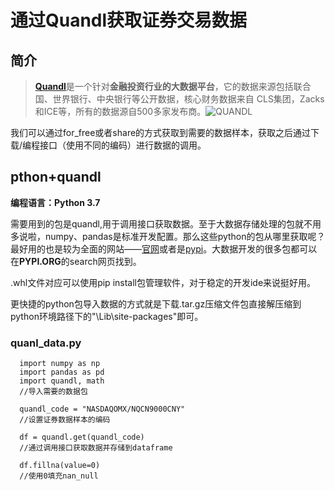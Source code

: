 # **通过Quandl获取证券交易数据**


## 简介

> [**Quandl**](https://www.quandl.com/)是一个针对**金融投资行业的大数据平台**，它的数据来源包括联合国、世界银行、中央银行等公开数据，核心财务数据来自 CLS集团，Zacks和ICE等，所有的数据源自500多家发布商。![QUANDL](https://www.egouz.com/uploadfile/2017/0919/20170919091540902166.jpg)

我们可以通过for_free或者share的方式获取到需要的数据样本，获取之后通过下载/编程接口（使用不同的编码）进行数据的调用。

## pthon+quandl

**编程语言：Python 3.7**

需要用到的包是quandl,用于调用接口获取数据。至于大数据存储处理的包就不用多说啦，numpy、pandas是标准开发配置。那么这些python的包从哪里获取呢？最好用的也是较为全面的网站——[官网](https://www.quandl.com/tools/python)或者是[pypi](https://pypi.org/search/?q=quandl)。大数据开发的很多包都可以在**PYPI.ORG**的search网页找到。

.whl文件对应可以使用pip install包管理软件，对于稳定的开发ide来说挺好用。

更快捷的python包导入数据的方式就是下载.tar.gz压缩文件包直接解压缩到python环境路径下的"\Lib\site-packages"即可。

### quanl_data.py
```
  import numpy as np 
  import pandas as pd
  import quandl, math
  //导入需要的数据包
  
  quandl_code = "NASDAQOMX/NQCN9000CNY"
  //设置证券数据样本的编码
  
  df = quandl.get(quandl_code)
  //通过调用接口获取数据并存储到dataframe
  
  df.fillna(value=0)
  //使用0填充nan_null
```

